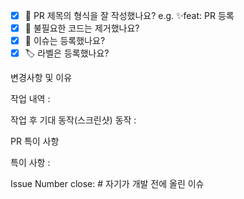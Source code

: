 <!--제목 양식
[♻️Refactor] / [✨Feature] / [🚨 Bug] / [🔧 fix] / [🌈 Style] PR 내용
-->

- [x] 🔀 PR 제목의 형식을 잘 작성했나요? e.g. ✨feat: PR 등록
- [x] 🧹 불필요한 코드는 제거했나요?
- [x] 💭 이슈는 등록했나요?
- [x] 🏷️ 라벨은 등록했나요?

변경사항 및 이유
<!-- 어떤 위험이나 장애가 발견되었는지 -->


<!-- 어떻게 문제를 해결하였는지 -->
작업 내역 :

작업 후 기대 동작(스크린샷)
동작 :

PR 특이 사항
<!-- 어떤 부분에 리뷰어가 집중하면 좋을까요? -->
특이 사항 :

Issue Number
close: # 자기가 개발 전에 올린 이슈
